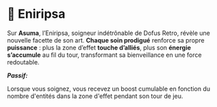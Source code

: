 # 💓 Eniripsa

Sur **Asuma**, l’Eniripsa, soigneur indétrônable de Dofus Retro, révèle une nouvelle facette de son art. **Chaque soin prodigué** renforce sa propre **puissance** : plus la zone d’effet **touche d’alliés**, plus son **énergie s’accumule** au fil du tour, transformant sa bienveillance en une force redoutable.

_**Passif:**_

Lorsque vous soignez, vous recevez un boost cumulable en fonction du nombre d'entités dans la zone d'effet pendant son tour de jeu.

